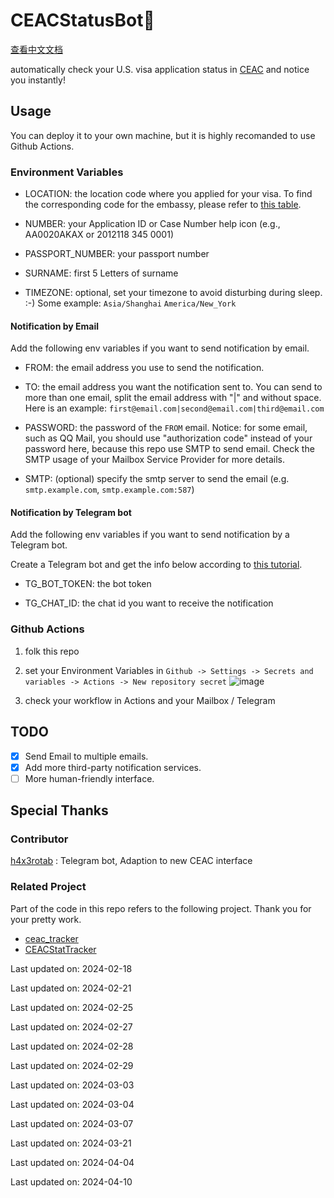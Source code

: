 # CEACStatusBot🤖

[查看中文文档](README.Chinese.md)
 
automatically check your U.S. visa application status in [CEAC](https://ceac.state.gov/CEACStatTracker/Status.aspx?App=NIV) and notice you instantly!

## Usage

You can deploy it to your own machine, but it is highly recomanded to use Github Actions. 

### Environment Variables

- LOCATION: the location code where you applied for your visa. To find the corresponding code for the embassy, please refer to [this table](LOCATION.md).

- NUMBER: your Application ID or Case Number help icon (e.g., AA0020AKAX or 2012118 345 0001) 

- PASSPORT_NUMBER: your passport number

- SURNAME: first 5 Letters of surname

- TIMEZONE: optional, set your timezone to avoid disturbing during sleep. :-) Some example: `Asia/Shanghai` `America/New_York`

#### Notification by Email

Add the following env variables if you want to send notification by email.

- FROM: the email address you use to send the notification.

- TO: the email address you want the notification sent to. You can send to more than one email, split the email address with "|" and without space. Here is an example: `first@email.com|second@email.com|third@email.com`

- PASSWORD: the password of the `FROM` email. Notice: for some email, such as QQ Mail, you should use "authorization code" instead of your password here, because this repo use SMTP to send email. Check the SMTP usage of your Mailbox Service Provider for more details.

- SMTP: (optional) specify the smtp server to send the email (e.g. `smtp.example.com`, `smtp.example.com:587`)

#### Notification by Telegram bot

Add the following env variables if you want to send notification by a Telegram bot.

Create a Telegram bot and get the info below according to [this tutorial](https://www.cytron.io/tutorial/how-to-create-a-telegram-bot-get-the-api-key-and-chat-id).

- TG_BOT_TOKEN: the bot token

- TG_CHAT_ID: the chat id you want to receive the notification

### Github Actions

1. folk this repo

2. set your Environment Variables in `Github -> Settings -> Secrets and variables -> Actions -> New repository secret`
![image](docs/github.new.secret.png)

3. check your workflow in Actions and your Mailbox / Telegram

## TODO

- [x] Send Email to multiple emails.
- [x] Add more third-party notification services.
- [ ] More human-friendly interface.

## Special Thanks

### Contributor

[h4x3rotab](https://github.com/h4x3rotab) : Telegram bot, Adaption to new CEAC interface

### Related Project

Part of the code in this repo refers to the following project. Thank you for your pretty work.

- [ceac_tracker](https://github.com/lixin-wei/ceac_tracker)
- [CEACStatTracker](https://github.com/yuzeming/CEACStatTracker)

Last updated on: 2024-02-18

Last updated on: 2024-02-21

Last updated on: 2024-02-25

Last updated on: 2024-02-27

Last updated on: 2024-02-28

Last updated on: 2024-02-29

Last updated on: 2024-03-03

Last updated on: 2024-03-04

Last updated on: 2024-03-07

Last updated on: 2024-03-21

Last updated on: 2024-04-04

Last updated on: 2024-04-10